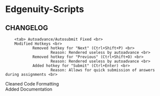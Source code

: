# Edgenuity-Scripts

## CHANGELOG
        <tab> Autoadvance/Autosubmit Fixed <br>
        Modified Hotkeys <br>
                Removed hotkey for "Next" (Ctrl+Shift+P) <br>
                        Reason: Rendered useless by autoadvance <br>
                Removed hotkey for "Previous" (Ctrl+Shift+O) <br>
                        Reason: Rendered useless by autoadvance <br>
                Added hotkey for "Submit" (Ctrl+Enter) <br>
                        Reason: Allows for quick submission of answers during assignments <br>
Cleaned Code Formatting <br>
Added Documentation <br>

